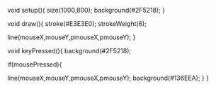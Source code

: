 void setup(){
 size(1000,800); 
 background(#2F5218);
}


void draw(){
stroke(#E3E3E0); 
strokeWeight(6);

line(mouseX,mouseY,pmouseX,pmouseY);
}

void keyPressed(){
background(#2F5218);

if(mousePressed){
  
  line(mouseX,mouseY,pmouseX,pmouseY);
  background(#136EEA);
}
  }

    
